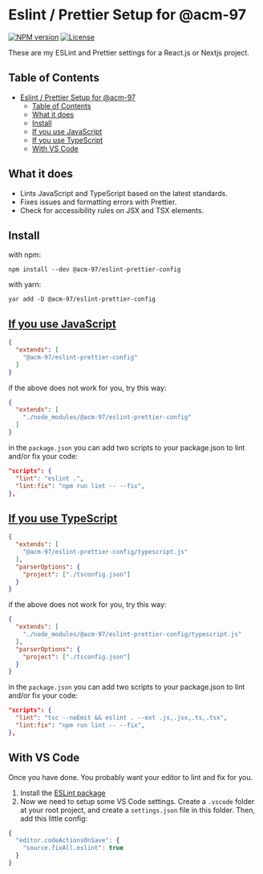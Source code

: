 # Eslint / Prettier Setup for @acm-97

[![NPM version][npm-image]][npm-url]
[![License][github-license]][github-license-url]

These are my ESLint and Prettier settings for a React.js or Nextjs project.

## Table of Contents

- [Eslint / Prettier Setup for @acm-97](#eslint--prettier-setup-for-acm-97)
  - [Table of Contents](#table-of-contents)
  - [What it does](#what-it-does)
  - [Install](#install)
  - [If you use JavaScript](#if-you-use-javascript)
  - [If you use TypeScript](#if-you-use-typescript)
  - [With VS Code](#with-vs-code)
<!-- - [With VS Code](#with-vs-code) -->
<!-- - [With Create React App](#with-create-react-app) -->

## What it does

- Lints JavaScript and TypeScript based on the latest standards.
- Fixes issues and formatting errors with Prettier.
- Check for accessibility rules on JSX and TSX elements.

## Install

with npm:

```npm
npm install --dev @acm-97/eslint-prettier-config
```

with yarn:

```yarn
yar add -D @acm-97/eslint-prettier-config
```

## [If you use JavaScript](#if-you-use-javascript)

```json
{
  "extends": [
    "@acm-97/eslint-prettier-config"
  ]
}
```

if the above does not work for you, try this way:

```json
{
  "extends": [
    "./node_modules/@acm-97/eslint-prettier-config"
  ]
}
```

in the ```package.json``` you can add two scripts to your package.json to lint and/or fix your code:

```json
"scripts": {
  "lint": "eslint .",
  "lint:fix": "npm run lint -- --fix",
},
```

## [If you use TypeScript](#if-you-use-typescript)

```json
{
  "extends": [
    "@acm-97/eslint-prettier-config/typescript.js"
  ],
  "parserOptions": {
    "project": ["./tsconfig.json"]
  }
}
```

if the above does not work for you, try this way:

```json
{
  "extends": [
    "./node_modules/@acm-97/eslint-prettier-config/typescript.js"
  ],
  "parserOptions": {
    "project": ["./tsconfig.json"]
  }
}
```

in the ```package.json``` you can add two scripts to your package.json to lint and/or fix your code:

```json
"scripts": {
  "lint": "tsc --noEmit && eslint . --ext .js,.jsx,.ts,.tsx",
  "lint:fix": "npm run lint -- --fix",
},
```

## With VS Code

Once you have done. You probably want your editor to lint and fix for you.

1. Install the [ESLint package](https://marketplace.visualstudio.com/items?itemName=dbaeumer.vscode-eslint)
2. Now we need to setup some VS Code settings. Create a `.vscode` folder at your root project, and create a `settings.json` file in this folder. Then, add this little config:

```js
{
  "editor.codeActionsOnSave": {
    "source.fixAll.eslint": true
  }
}
```

[npm-url]: https://www.npmjs.com/package/@acm-97/eslint-prettier-config
[npm-image]: https://img.shields.io/npm/v/@acm-97/eslint-prettier-config
[github-license]: https://img.shields.io/github/license/acm-97/react-snake-game
[github-license-url]: https://github.com/acm-97/eslint-prettier-config/blob/main/LICENCE.md
